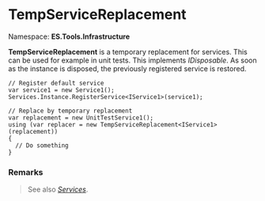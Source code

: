 # TempServiceReplacement
Namespace: **ES.Tools.Infrastructure**

**TempServiceReplacement** is a temporary replacement for services. This can be used for example in unit tests.
This implements *IDisposable*. As soon as the instance is disposed, the previously registered service is restored.

```CSharp
// Register default service
var service1 = new Service1();
Services.Instance.RegisterService<IService1>(service1);

// Replace by temporary replacement
var replacement = new UnitTestService1();
using (var replacer = new TempServiceReplacement<IService1>(replacement))
{
  // Do something
}
```

### Remarks

>See also [*Services*](Services).